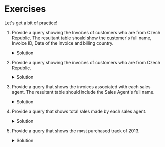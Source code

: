 # Exercises

Let's get a bit of practice!

1. Provide a query showing the Invoices of customers who are from Czech Republic. The resultant table should show the customer's full name, Invoice ID, Date of the invoice and billing country.
    <details>

    <summary>Solution</summary>
    <p>

    ```sql
    select c.firstname, c.lastname, i.invoiceid, i.invoicedate, i.billingcountry
    from customer as c, invoice as i
    where c.country = 'Czech Republic' and
    c.customerid = i.customerid;
    ```
    </p>
    </details>

2. Provide a query showing the invoices of customers who are from Czech Republic.
    <details>

    <summary>Solution</summary>
    <p>

    ```sql
    select * from customer as c, invoice as i
    where c.country = 'Czech Republic' and
    c.customerid = i.customerid;
    ```
    </p>
    </details>

3. Provide a query that shows the invoices associated with each sales agent. The resultant table should include the Sales Agent's full name.
    <details>

    <summary>Solution</summary>
    <p>

    ```sql
    select e.firstname, e.lastname, i.invoiceid, i.customerid, i.invoicedate, i.billingaddress, i.billingcountry, i.billingpostalcode, i.total
    from customer as c, invoice as i
    on c.customerid = i.customerid
    join employee as e
    on e.employeeid = c.supportrepid
    order by e.employeeid;
    ```
    </p>
    </details>


4. Provide a query that shows total sales made by each sales agent.
    <details>

    <summary>Solution</summary>
    <p>

    ```sql
    select e.*, count(i.invoiceid) as 'Total Number of Sales'
    from employee as e
	join customer as c on e.employeeid = c.supportrepid
	join invoice as i on i.customerid = c.customerid
    group by e.employeeid
    ```
    </p>
    </details>

5. Provide a query that shows the most purchased track of 2013.
    <details>

    <summary>Solution</summary>
    <p>

    ```sql
    select *, count(t.trackid) as count
    from invoiceline as il
	join invoice as i on i.invoiceid = il.invoiceid
	join track as t on t.trackid = il.trackid
    where i.invoicedate between '2013-01-01' and '2013-12-31'
    group by t.trackid
    order by count desc
    ```
    </p>
    </details>    